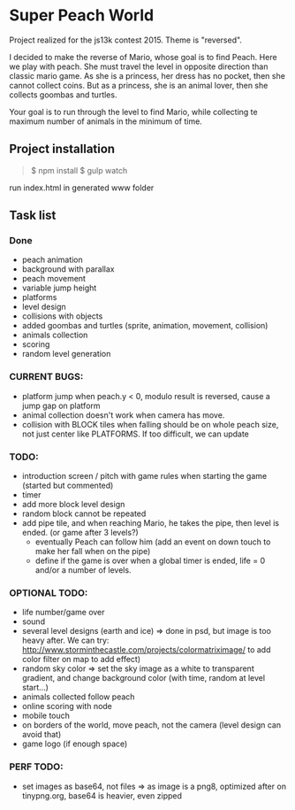 # Super Peach World

Project realized for the js13k contest 2015. Theme is "reversed".

I decided to make the reverse of Mario, whose goal is to find Peach.
Here we play with peach. She must travel the level in opposite direction than classic mario game.
As she is a princess, her dress has no pocket, then she cannot collect coins.
But as a princess, she is an animal lover, then she collects goombas and turtles.

Your goal is to run through the level to find Mario, while collecting te maximum number of animals in the minimum of time.

## Project installation

> $ npm install
> $ gulp watch

run index.html in generated www folder

## Task list

### Done
- peach animation
- background with parallax
- peach movement
- variable jump height
- platforms
- level design
- collisions with objects
- added goombas and turtles (sprite, animation, movement, collision)
- animals collection
- scoring
- random level generation

### CURRENT BUGS:
- platform jump when peach.y < 0, modulo result is reversed, cause a jump gap on platform
- animal collection doesn't work when camera has move.
- collision with BLOCK tiles when falling should be on whole peach size, not just center like PLATFORMS. If too difficult, we can update

### TODO:
- introduction screen / pitch with game rules when starting the game (started but commented)
- timer
- add more block level design
- random block cannot be repeated
- add pipe tile, and when reaching Mario, he takes the pipe, then level is ended. (or game after 3 levels?)
    - eventually Peach can follow him (add an event on down touch to make her fall when on the pipe)
    - define if the game is over when a global timer is ended, life = 0 and/or a number of levels.
    
### OPTIONAL TODO:
- life number/game over
- sound
- several level designs (earth and ice) => done in psd, but image is too heavy after. We can try: http://www.storminthecastle.com/projects/colormatriximage/ to add color filter on map to add effect)
- random sky color => set the sky image as a white to transparent gradient, and change background color (with time, random at level start...)
- animals collected follow peach
- online scoring with node
- mobile touch
- on borders of the world, move peach, not the camera (level design can avoid that)
- game logo (if enough space)

### PERF TODO:
- set images as base64, not files => as image is a png8, optimized after on tinypng.org, base64 is heavier, even zipped
